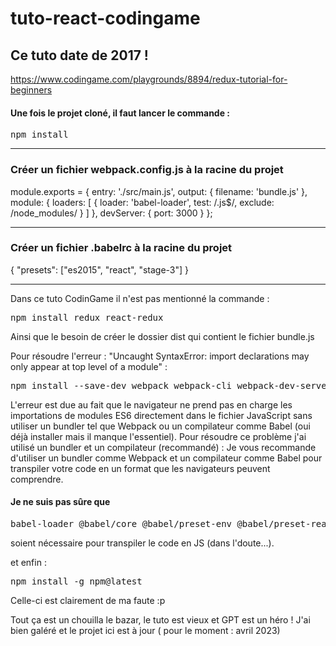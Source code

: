 # tuto-react-codingame
## Ce tuto date de 2017 !
https://www.codingame.com/playgrounds/8894/redux-tutorial-for-beginners

#### Une fois le projet cloné, il faut lancer le commande :

<pre>npm install</pre>

---------------------------------------------------

### Créer un fichier webpack.config.js à la racine du projet

module.exports = {
    entry: './src/main.js',
    output: {
        filename: 'bundle.js'
    },
    module: {
        loaders: [
        {
            loader: 'babel-loader',
            test: /\.js$/,
            exclude: /node_modules/
        }
        ]
    },
    devServer: {
        port: 3000
    }
};


---------------------------------------------------

### Créer un fichier .babelrc à la racine du projet

{
  "presets": ["es2015", "react", "stage-3"]
}

---------------------------------------------------

Dans ce tuto CodinGame il n'est pas mentionné la commande :
<pre>npm install redux react-redux</pre>

Ainsi que le besoin de créer le dossier dist qui contient le fichier bundle.js

Pour résoudre l'erreur : "Uncaught SyntaxError: import declarations may only appear at top level of a module" : 
<pre>npm install --save-dev webpack webpack-cli webpack-dev-server babel-loader @babel/core @babel/preset-env @babel/preset-react
</pre>
L'erreur est due au fait que le navigateur ne prend pas en charge les importations de modules ES6 directement 
dans le fichier JavaScript sans utiliser un bundler tel que Webpack ou un compilateur comme Babel (oui déjà installer mais il manque l'essentiel).
Pour résoudre ce problème j'ai utilisé un bundler et un compilateur (recommandé) :
Je vous recommande d'utiliser un bundler comme Webpack et un compilateur comme Babel pour transpiler votre code en un format que 
les navigateurs peuvent comprendre.

#### Je ne suis pas sûre que 
<pre>babel-loader @babel/core @babel/preset-env @babel/preset-react</pre> 
soient nécessaire pour transpiler le code en JS (dans l'doute...).

et enfin :
<pre>npm install -g npm@latest</pre> 
Celle-ci est clairement de ma faute :p 

Tout ça est un chouilla le bazar, le tuto est vieux et GPT est un héro !
J'ai bien galéré et le projet ici est à jour ( pour le moment : avril 2023)
